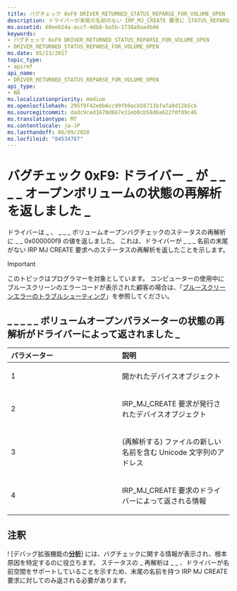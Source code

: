 ```yaml
---
title: バグチェック 0xF9 DRIVER_RETURNED_STATUS_REPARSE_FOR_VOLUME_OPEN
description: ドライバーが末尾の名前のない IRP_MJ_CREATE 要求に STATUS_REPARSE を返したことを示す DRIVER_RETURNED_STATUS_REPARSE_FOR_VOLUME_OPEN バグチェック。
ms.assetid: 60eeb24a-accf-4db8-ba5b-1738a9aa4b46
keywords:
- バグチェック 0xF9 DRIVER_RETURNED_STATUS_REPARSE_FOR_VOLUME_OPEN
- DRIVER_RETURNED_STATUS_REPARSE_FOR_VOLUME_OPEN
ms.date: 05/23/2017
topic_type:
- apiref
api_name:
- DRIVER_RETURNED_STATUS_REPARSE_FOR_VOLUME_OPEN
api_type:
- NA
ms.localizationpriority: medium
ms.openlocfilehash: 295f9f42e0b6cc99fb9acb58713bfafa9d12b5cb
ms.sourcegitcommit: dadc9ced1670d667e31eb0cb58d6a622f0f09c46
ms.translationtype: MT
ms.contentlocale: ja-JP
ms.lasthandoff: 06/09/2020
ms.locfileid: "84534787"
---
```

# <a name="bug-check-0xf9-driver_returned_status_reparse_for_volume_open"></a>バグチェック 0xF9: ドライバー \_ が \_ \_ \_ \_ オープンボリュームの状態の再解析を返しました \_


ドライバーは \_ 、 \_ \_ \_ ボリュームオープンバグチェックのステータスの再解析に \_ \_ 0x000000f9 の値を返しました。 これは、ドライバーが \_ \_ \_ 名前の末尾がない IRP MJ CREATE 要求へのステータスの再解析を返したことを示します。

> [!IMPORTANT]
> このトピックはプログラマーを対象としています。 コンピューターの使用中にブルースクリーンのエラーコードが表示された顧客の場合は、「[ブルースクリーンエラーのトラブルシューティング](https://www.windows.com/stopcode)」を参照してください。


## <a name="driver_returned_status_reparse_for_volume_open-parameters"></a>\_ \_ \_ \_ \_ ボリュームオープンパラメーターの状態の再解析がドライバーによって返されました \_


<table>
<colgroup>
<col width="50%" />
<col width="50%" />
</colgroup>
<thead>
<tr class="header">
<th align="left">パラメーター</th>
<th align="left">説明</th>
</tr>
</thead>
<tbody>
<tr class="odd">
<td align="left"><p>1</p></td>
<td align="left"><p>開かれたデバイスオブジェクト</p></td>
</tr>
<tr class="even">
<td align="left"><p>2</p></td>
<td align="left"><p>IRP_MJ_CREATE 要求が発行されたデバイスオブジェクト</p></td>
</tr>
<tr class="odd">
<td align="left"><p>3</p></td>
<td align="left"><p>(再解析する) ファイルの新しい名前を含む Unicode 文字列のアドレス</p></td>
</tr>
<tr class="even">
<td align="left"><p>4</p></td>
<td align="left"><p>IRP_MJ_CREATE 要求のドライバーによって返される情報</p></td>
</tr>
</tbody>
</table>

 

<a name="remarks"></a>注釈
-------

! [デバッグ拡張機能の[**分析**](-analyze.md)] には、バグチェックに関する情報が表示され、根本原因を特定するのに役立ちます。
ステータスの \_ 再解析は \_ \_ 、ドライバーが名前空間をサポートしていることを示すため、末尾の名前を持つ IRP MJ CREATE 要求に対してのみ返される必要があります。

 

 




